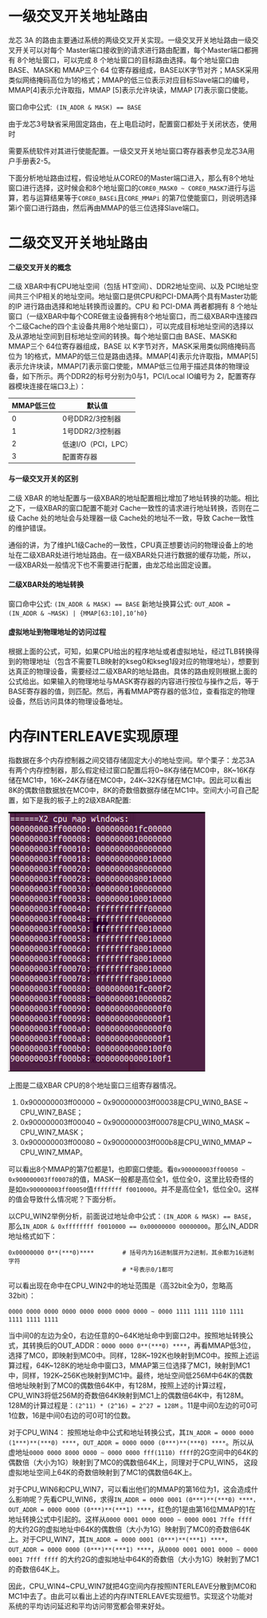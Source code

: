 # 一级交叉开关地址路由

龙芯 3A 的路由主要通过系统的两级交叉开关实现。一级交叉开关地址路由一级交叉开关可以对每个 Master端口接收到的请求进行路由配置，每个Master端口都拥有 8个地址窗口，可以完成 8 个地址窗口的目标路由选择。每个地址窗口由 BASE、MASK和 MMAP三个 64 位寄存器组成，BASE以K字节对齐；MASK采用类似网络掩码高位为1的格式；MMAP的低三位表示对应目标Slave端口的编号，MMAP[4]表示允许取指，MMAP [5]表示允许块读，MMAP [7]表示窗口使能。

窗口命中公式:` (IN_ADDR & MASK) == BASE`

由于龙芯3号缺省采用固定路由，在上电启动时，配置窗口都处于关闭状态，使用时

需要系统软件对其进行使能配置。一级交叉开关地址窗口寄存器表参见龙芯3A用户手册表2-5。

下面分析地址路由过程，假设地址从CORE0的Master端口进入，那么有8个地址窗口进行选择，这时候会和8个地址窗口的`CORE0_MASK0 ~ CORE0_MASK7`进行与运算，若与运算结果等于`CORE0_BASEi`且`CORE_MMAPi` 的第7位使能窗口，则说明选择第i个窗口进行路由，然后再由MMAP的低三位选择Slave端口。

# 二级交叉开关地址路由

#### 二级交叉开关的概念

二级 XBAR中有CPU地址空间（包括 HT空间）、DDR2地址空间、以及 PCI地址空间共三个IP相关的地址空间。地址窗口是供CPU和PCI-DMA两个具有Master功能的IP 进行路由选择和地址转换而设置的。CPU 和 PCI-DMA 两者都拥有 8 个地址窗口（一级XBAR中每个CORE做主设备拥有8个地址窗口，而二级XBAR中连接四个二级Cache的四个主设备共用8个地址窗口），可以完成目标地址空间的选择以及从源地址空间到目标地址空间的转换。每个地址窗口由 BASE、MASK和 MMAP三个 64位寄存器组成，BASE 以 K字节对齐，MASK采用类似网络掩码高位为 1的格式，MMAP的低三位是路由选择。MMAP[4]表示允许取指，MMAP[5]表示允许块读，MMAP[7]表示窗口使能，MMAP低三位用于描述具体的物理设备，如下所示。两个DDR2的标号分别为0与1，PCI/Local IO编号为 2，配置寄存器模块连接在端口3上）：

| MMAP低三位 | 默认值 |
| ---------- | ------ |
| 0 | 0号DDR2/3控制器 |
| 1 | 1号DDR2/3控制器 |
| 2 | 低速I/O（PCI，LPC）|
| 3 | 配置寄存器 |

#### 与一级交叉开关的区别

二级 XBAR 的地址配置与一级XBAR的地址配置相比增加了地址转换的功能。相比之下，一级XBAR的窗口配置不能对 Cache一致性的请求进行地址转换，否则在二级 Cache 处的地址会与处理器一级 Cache处的地址不一致，导致 Cache一致性的维护错误。

通俗的讲，为了维护L1级Cache的一致性，CPU真正想要访问的物理设备上的地址在二级XBAR处进行地址路由。在一级XBAR处只进行数据的缓存功能，所以，一级XBAR处一般情况下也不需要进行配置，由龙芯给出固定设置。

#### 二级XBAR处的地址转换

窗口命中公式: `(IN_ADDR & MASK) == BASE`
新地址换算公式: `OUT_ADDR = (IN_ADDR & ~MASK) | {MMAP[63:10],10’h0}`

#### 虚拟地址到物理地址的访问过程

根据上面的公式，可知，如果CPU给出的程序地址或者虚拟地址，经过TLB转换得到的物理地址（包含不需要TLB映射的kseg0和kseg1段对应的物理地址），想要到达真正的物理设备，需要经过二级XBAR的地址路由。具体的路由规则根据上面的公式给出。如果输入的物理地址与MASK寄存器的内容进行按位与操作之后，等于BASE寄存器的值，则匹配。然后，再看MMAP寄存器的低3位，查看指定的物理设备，然后访问具体的物理设备地址。

# 内存INTERLEAVE实现原理

指数据在多个内存控制器之间交错存储固定大小的地址空间。举个栗子：龙芯3A有两个内存控制器，那么假定经过窗口配置后将0~8K存储在MC0中，8K~16K存储在MC1中，16K~24K存储在MC0中，24K~32K存储在MC1中。因此可以看出8K的偶数倍数据放在MC0中，8K的奇数倍数据存储在MC1中。空间大小可自己配置，如下是我的板子上的2级XBAR配置:

<img src="https://raw.githubusercontent.com/tupelo-shen/my_test/master/doc/linux/mips-architecture/others/images/mips_extra_episode_3_1.PNG">

上图是二级XBAR CPU的8个地址窗口三组寄存器情况。

1. 0x900000003ff00000 ~ 0x900000003ff00038是CPU_WIN0_BASE ~ CPU_WIN7_BASE；
2. 0x900000003ff00040 ~ 0x900000003ff00078是CPU_WIN0_MASK ~ CPU_WIN7_MASK；
3. 0x900000003ff00080 ~ 0x900000003ff000b8是CPU_WIN0_MMAP ~ CPU_WIN7_MMAP。

可以看出8个MMAP的第7位都是1，也即窗口使能。看`0x900000003ff00050 ~ 0x900000003ff00078`的值，MASK一般都是高位全1，低位全0，这里比较奇怪的是如`0x900000003ff00050`值`ffffffff f0010000`。并不是高位全1，低位全0。这样的值会导致什么情况呢？下面分析。

以CPU_WIN2举例分析，前面说过地址命中公式：`(IN_ADDR & MASK) == BASE`，那么`IN_ADDR & 0xffffffff f0010000 == 0x00000000 00000000`。那么IN_ADDR 地址格式如下：

    0x00000000 0**(***0)****        # 括号内为16进制展开为2进制，其余都为16进制字符
                                    # *号表示0/1都可

可以看出现在命中在CPU_WIN2中的地址范围是（高32bit全为0，忽略高32bit）：

    0000 0000 0000 0000 0000 0000 0000 0000 ~ 0000 1111 1111 1110 1111 1111 1111 1111

当中间0的左边为全0，右边任意的0~64K地址命中到窗口2中。按照地址转换公式，其转换后的OUT_ADDR：`0000 0000 0**(***0) ****`，再看MMAP低3位，选择了MC0，即映射到MC0中。同样，128K~192K也映射到MC0中。按照上述运算过程，64K~128K的地址命中窗口3，MMAP第三位选择了MC1，映射到MC1中，同样，192K~256K也映射到MC1中。最终，地址空间低256M中64K的偶数倍地址映射到了MC0的偶数倍64K中，有128M，按照上述的计算过程，CPU_WIN3将低256M的奇数倍64K映射到MC1上的偶数倍64K中，有128M。128M的计算过程是：`(2^11) * (2^16) = 2^27 = 128M` 。11是中间0左边的可0可1位数，16是中间0右边的可0可1的位数。

对于CPU_WIN4： 按照地址命中公式和地址转换公式，其`IN_ADDR = 0000 0000 (1***)**(***0) ****`，`OUT_ADDR = 0000 0000 (0***)**(***0) ****`。所以从虚地址`0000 0000 8000 0000 ~ 0000 0000 fff(1110) ffff`的2G空间中的64K的偶数倍（大小为1G）映射到了MC0的偶数倍64K上，同理对于CPU_WIN5， 这段虚拟地址空间上64K的奇数倍映射到了MC1的偶数倍64K上。

对于CPU_WIN6和CPU_WIN7，可以看出他们的MMAP的第16位为1，这会造成什么影响呢？先看CPU_WIN6，求得`IN_ADDR = 0000 0001 (0***)**(***0) ****， OUT_ADDR = 0000 0000 (0***)**(***1) ****`，红色的1是由第16位MMAP的1在地址转换公式中引起的。这样从`0000 0001 0000 0000 ~ 0000 0001 7ffe ffff` 的大约2G的虚拟地址中64K的偶数倍（大小为1G）映射到了MC0的奇数倍64K上。对于CPU_WIN7，其`IN_ADDR = 0000 0001 (0***)**(***1) ****， OUT_ADDR = 0000 0000 (0***)**(***1) ****`，从`0000 0001 0001 0000 ~ 0000 0001 7fff ffff` 的大约2G的虚拟地址中64K的奇数倍（大小为1G）映射到了MC1的奇数倍64K上。

因此，CPU_WIN4~CPU_WIN7就把4G空间内存按照INTERLEAVE分散到MC0和MC1中去了。由此可以看出上述的内存INTERLEAVE实现细节。实现这个功能对系统的平均访问延迟和平均访问带宽都会带来好处。